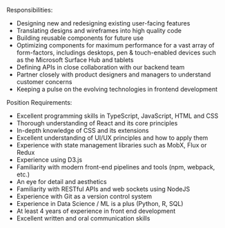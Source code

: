 Responsibilities:
* Designing new and redesigning existing user-facing features
* Translating designs and wireframes into high quality code
* Building reusable components for future use
* Optimizing components for maximum performance for a vast array of form-factors, includings desktops, pen & touch-enabled devices such as the Microsoft Surface Hub and tablets
* Defining APIs in close collaboration with our backend team
* Partner closely with product designers and managers to understand customer concerns
* Keeping a pulse on the evolving technologies in frontend development


Position Requirements:
* Excellent programming skills in TypeScript, JavaScript, HTML and CSS
* Thorough understanding of React and its core principles
* In-depth knowledge of CSS and its extensions
* Excellent understanding of UI/UX principles and how to apply them
* Experience with state management libraries such as MobX, Flux or Redux
* Experience using D3.js
* Familiarity with modern front-end pipelines and tools (npm, webpack, etc.)
* An eye for detail and aesthetics
* Familiarity with RESTful APIs and web sockets using NodeJS
* Experience with Git as a version control system
* Experience in Data Science / ML is a plus (Python, R, SQL)
* At least 4 years of experience in front end development
* Excellent written and oral communication skills

